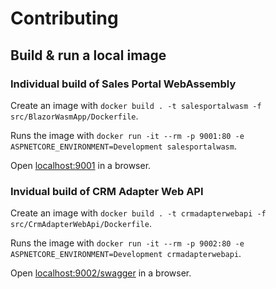 # Contributing

## Build & run a local image

### Individual build of Sales Portal WebAssembly

Create an image with `docker build . -t salesportalwasm -f src/BlazorWasmApp/Dockerfile`.

Runs the image with `docker run -it --rm -p 9001:80 -e ASPNETCORE_ENVIRONMENT=Development salesportalwasm`.

Open [localhost:9001](http://localhost:9001/) in a browser.

### Invidual build of CRM Adapter Web API

Create an image with `docker build . -t crmadapterwebapi -f src/CrmAdapterWebApi/Dockerfile`.

Runs the image with `docker run -it --rm -p 9002:80 -e ASPNETCORE_ENVIRONMENT=Development crmadapterwebapi`.

Open [localhost:9002/swagger](http://localhost:9002/swagger) in a browser.
